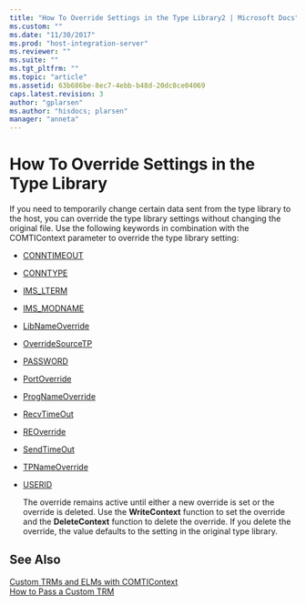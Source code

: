 ```yaml
---
title: "How To Override Settings in the Type Library2 | Microsoft Docs"
ms.custom: ""
ms.date: "11/30/2017"
ms.prod: "host-integration-server"
ms.reviewer: ""
ms.suite: ""
ms.tgt_pltfrm: ""
ms.topic: "article"
ms.assetid: 63b686be-8ec7-4ebb-b48d-20dc8ce04069
caps.latest.revision: 3
author: "gplarsen"
ms.author: "hisdocs; plarsen"
manager: "anneta"
---
```

# How To Override Settings in the Type Library
If you need to temporarily change certain data sent from the type library to the host, you can override the type library settings without changing the original file. Use the following keywords in combination with the COMTIContext parameter to override the type library setting:  
  
- [CONNTIMEOUT](./conntimeout2.md)  
  
- [CONNTYPE](./conntype2.md)  
  
- [IMS_LTERM](./ims-lterm1.md)  
  
- [IMS_MODNAME](./ims-modname2.md)  
  
- [LibNameOverride](./libnameoverride2.md)  
  
- [OverrideSourceTP](./overridesourcetp1.md)  
  
- [PASSWORD](./password2.md)  
  
- [PortOverride](./portoverride1.md)  
  
- [ProgNameOverride](./prognameoverride1.md)  
  
- [RecvTimeOut](./recvtimeout1.md)  
  
- [REOverride](./reoverride2.md)  
  
- [SendTimeOut](./sendtimeout1.md)  
  
- [TPNameOverride](./tpnameoverride2.md)  
  
- [USERID](./userid1.md)  
  
  The override remains active until either a new override is set or the override is deleted. Use the **WriteContext** function to set the override and the **DeleteContext** function to delete the override. If you delete the override, the value defaults to the setting in the original type library.  
  
## See Also  
 [Custom TRMs and ELMs with COMTIContext](./custom-trms-and-elms-with-comticontext2.md)   
 [How to Pass a Custom TRM](./how-to-pass-a-custom-trm2.md)